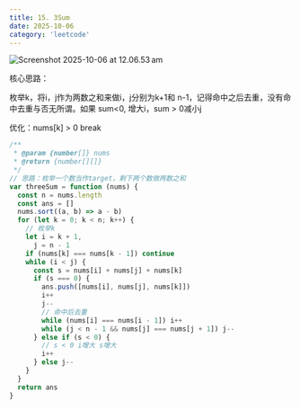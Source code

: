 ```yaml
---
title: 15. 3Sum
date: 2025-10-06
category: 'leetcode'
---
```


![Screenshot 2025-10-06 at 12.06.53 am](assets/Screenshot%202025-10-06%20at%2012.06.53%E2%80%AFam.png)

核心思路：

枚举k，将i，j作为两数之和来做i，j分别为k+1和 n-1，记得命中之后去重，没有命中去重与否无所谓。如果 sum<0, 增大i，sum > 0减小j

优化：nums[k] > 0 break

```js
/**
 * @param {number[]} nums
 * @return {number[][]}
 */
// 思路：枚举一个数当作target，剩下两个数做两数之和
var threeSum = function (nums) {
  const n = nums.length
  const ans = []
  nums.sort((a, b) => a - b)
  for (let k = 0; k < n; k++) {
    // 枚举k
    let i = k + 1,
      j = n - 1
    if (nums[k] === nums[k - 1]) continue
    while (i < j) {
      const s = nums[i] + nums[j] + nums[k]
      if (s === 0) {
        ans.push([nums[i], nums[j], nums[k]])
        i++
        j--
        // 命中后去重
        while (nums[i] === nums[i - 1]) i++
        while (j < n - 1 && nums[j] === nums[j + 1]) j--
      } else if (s < 0) {
        // s < 0 i增大 s增大
        i++
      } else j--
    }
  }
  return ans
}
```
